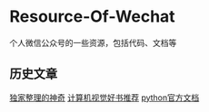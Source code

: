 # Resource-Of-Wechat
个人微信公众号的一些资源，包括代码、文档等

## 历史文章
[独家整理的神奇](https://mp.weixin.qq.com/s/rxJ5G2be9nPhTaIM4CfHbg)
[计算机视觉好书推荐](https://mp.weixin.qq.com/s/DxYypI6j8rgw9a8ZADO_qw)
[python官方文档](https://mp.weixin.qq.com/s/z-sVMQy3nAUsn0anCfmnpg)

